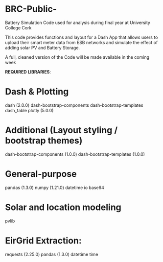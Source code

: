 # BRC-Public-
Battery Simulation Code used for analysis during final year at University College Cork

This code provides functions and layout for a Dash App that allows users to upload their smart meter data from ESB networks and simulate the effect of adding solar PV and Battery Storage.

A full, cleaned version of the Code will be made available in the coming week


**REQUIRED LIBRARIES**:
# Dash & Plotting
dash (2.0.0)
dash-bootstrap-components
dash-bootstrap-templates
dash_table
plotly (5.0.0)

# Additional (Layout styling / bootstrap themes)
dash-bootstrap-components (1.0.0)
dash-bootstrap-templates (1.0.0)

# General-purpose
pandas (1.3.0)
numpy (1.21.0)
datetime 
io
base64

# Solar and location modeling
pvlib

# EirGrid Extraction:
requests (2.25.0)
pandas (1.3.0)
datetime
time
